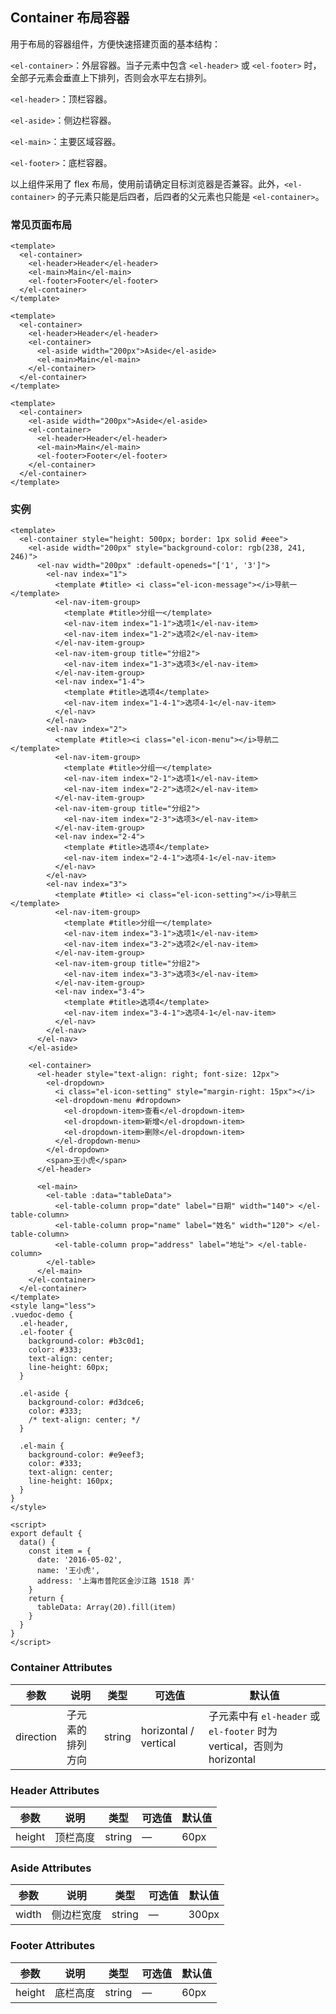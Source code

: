## Container 布局容器

用于布局的容器组件，方便快速搭建页面的基本结构：

`<el-container>`：外层容器。当子元素中包含 `<el-header>` 或 `<el-footer>` 时，全部子元素会垂直上下排列，否则会水平左右排列。

`<el-header>`：顶栏容器。

`<el-aside>`：侧边栏容器。

`<el-main>`：主要区域容器。

`<el-footer>`：底栏容器。

以上组件采用了 flex 布局，使用前请确定目标浏览器是否兼容。此外，`<el-container>` 的子元素只能是后四者，后四者的父元素也只能是 `<el-container>`。

### 常见页面布局

```vue demo
<template>
  <el-container>
    <el-header>Header</el-header>
    <el-main>Main</el-main>
    <el-footer>Footer</el-footer>
  </el-container>
</template>
```

```vue demo
<template>
  <el-container>
    <el-header>Header</el-header>
    <el-container>
      <el-aside width="200px">Aside</el-aside>
      <el-main>Main</el-main>
    </el-container>
  </el-container>
</template>
```

```vue demo
<template>
  <el-container>
    <el-aside width="200px">Aside</el-aside>
    <el-container>
      <el-header>Header</el-header>
      <el-main>Main</el-main>
      <el-footer>Footer</el-footer>
    </el-container>
  </el-container>
</template>
```

### 实例

```vue demo
<template>
  <el-container style="height: 500px; border: 1px solid #eee">
    <el-aside width="200px" style="background-color: rgb(238, 241, 246)">
      <el-nav width="200px" :default-openeds="['1', '3']">
        <el-nav index="1">
          <template #title> <i class="el-icon-message"></i>导航一 </template>
          <el-nav-item-group>
            <template #title>分组一</template>
            <el-nav-item index="1-1">选项1</el-nav-item>
            <el-nav-item index="1-2">选项2</el-nav-item>
          </el-nav-item-group>
          <el-nav-item-group title="分组2">
            <el-nav-item index="1-3">选项3</el-nav-item>
          </el-nav-item-group>
          <el-nav index="1-4">
            <template #title>选项4</template>
            <el-nav-item index="1-4-1">选项4-1</el-nav-item>
          </el-nav>
        </el-nav>
        <el-nav index="2">
          <template #title><i class="el-icon-menu"></i>导航二</template>
          <el-nav-item-group>
            <template #title>分组一</template>
            <el-nav-item index="2-1">选项1</el-nav-item>
            <el-nav-item index="2-2">选项2</el-nav-item>
          </el-nav-item-group>
          <el-nav-item-group title="分组2">
            <el-nav-item index="2-3">选项3</el-nav-item>
          </el-nav-item-group>
          <el-nav index="2-4">
            <template #title>选项4</template>
            <el-nav-item index="2-4-1">选项4-1</el-nav-item>
          </el-nav>
        </el-nav>
        <el-nav index="3">
          <template #title> <i class="el-icon-setting"></i>导航三 </template>
          <el-nav-item-group>
            <template #title>分组一</template>
            <el-nav-item index="3-1">选项1</el-nav-item>
            <el-nav-item index="3-2">选项2</el-nav-item>
          </el-nav-item-group>
          <el-nav-item-group title="分组2">
            <el-nav-item index="3-3">选项3</el-nav-item>
          </el-nav-item-group>
          <el-nav index="3-4">
            <template #title>选项4</template>
            <el-nav-item index="3-4-1">选项4-1</el-nav-item>
          </el-nav>
        </el-nav>
      </el-nav>
    </el-aside>

    <el-container>
      <el-header style="text-align: right; font-size: 12px">
        <el-dropdown>
          <i class="el-icon-setting" style="margin-right: 15px"></i>
          <el-dropdown-menu #dropdown>
            <el-dropdown-item>查看</el-dropdown-item>
            <el-dropdown-item>新增</el-dropdown-item>
            <el-dropdown-item>删除</el-dropdown-item>
          </el-dropdown-menu>
        </el-dropdown>
        <span>王小虎</span>
      </el-header>

      <el-main>
        <el-table :data="tableData">
          <el-table-column prop="date" label="日期" width="140"> </el-table-column>
          <el-table-column prop="name" label="姓名" width="120"> </el-table-column>
          <el-table-column prop="address" label="地址"> </el-table-column>
        </el-table>
      </el-main>
    </el-container>
  </el-container>
</template>
<style lang="less">
.vuedoc-demo {
  .el-header,
  .el-footer {
    background-color: #b3c0d1;
    color: #333;
    text-align: center;
    line-height: 60px;
  }

  .el-aside {
    background-color: #d3dce6;
    color: #333;
    /* text-align: center; */
  }

  .el-main {
    background-color: #e9eef3;
    color: #333;
    text-align: center;
    line-height: 160px;
  }
}
</style>

<script>
export default {
  data() {
    const item = {
      date: '2016-05-02',
      name: '王小虎',
      address: '上海市普陀区金沙江路 1518 弄'
    }
    return {
      tableData: Array(20).fill(item)
    }
  }
}
</script>
```

### Container Attributes

| 参数      | 说明             | 类型   | 可选值                | 默认值                                                                 |
| --------- | ---------------- | ------ | --------------------- | ---------------------------------------------------------------------- |
| direction | 子元素的排列方向 | string | horizontal / vertical | 子元素中有 `el-header` 或 `el-footer` 时为 vertical，否则为 horizontal |

### Header Attributes

| 参数   | 说明     | 类型   | 可选值 | 默认值 |
| ------ | -------- | ------ | ------ | ------ |
| height | 顶栏高度 | string | —      | 60px   |

### Aside Attributes

| 参数  | 说明       | 类型   | 可选值 | 默认值 |
| ----- | ---------- | ------ | ------ | ------ |
| width | 侧边栏宽度 | string | —      | 300px  |

### Footer Attributes

| 参数   | 说明     | 类型   | 可选值 | 默认值 |
| ------ | -------- | ------ | ------ | ------ |
| height | 底栏高度 | string | —      | 60px   |
